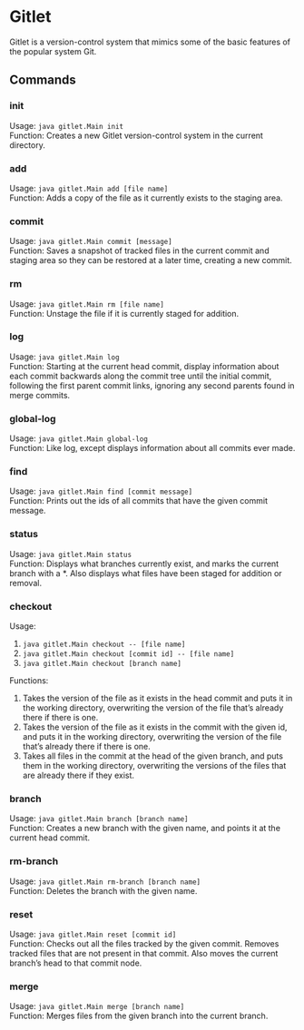 # Gitlet
Gitlet is a version-control system that mimics some of the basic features of the popular system Git.

## Commands
### init 
Usage: `java gitlet.Main init`  
Function: Creates a new Gitlet version-control system in the current directory.

### add
Usage: `java gitlet.Main add [file name]`  
Function: Adds a copy of the file as it currently exists to the staging area.

### commit
Usage: `java gitlet.Main commit [message]`  
Function: Saves a snapshot of tracked files in the current commit and staging area so they can be restored at a later time, creating a new commit.

### rm
Usage: `java gitlet.Main rm [file name]`  
Function: Unstage the file if it is currently staged for addition.

### log
Usage: `java gitlet.Main log`    
Function: Starting at the current head commit, display information about each commit backwards along the commit tree until the initial commit, following the first parent commit links, ignoring any second parents found in merge commits.

### global-log
Usage: `java gitlet.Main global-log`  
Function: Like log, except displays information about all commits ever made.

### find
Usage: `java gitlet.Main find [commit message]`  
Function: Prints out the ids of all commits that have the given commit message.

### status
Usage: `java gitlet.Main status`  
Function: Displays what branches currently exist, and marks the current branch with a *. Also displays what files have been staged for addition or removal.

### checkout
Usage:
1. `java gitlet.Main checkout -- [file name]`
2. `java gitlet.Main checkout [commit id] -- [file name]`
3. `java gitlet.Main checkout [branch name]`
  
Functions: 
1. Takes the version of the file as it exists in the head commit and puts it in the working directory, overwriting the version of the file that’s already there if there is one.
2. Takes the version of the file as it exists in the commit with the given id, and puts it in the working directory, overwriting the version of the file that’s already there if there is one.
3. Takes all files in the commit at the head of the given branch, and puts them in the working directory, overwriting the versions of the files that are already there if they exist. 


### branch
Usage: `java gitlet.Main branch [branch name]`  
Function: Creates a new branch with the given name, and points it at the current head commit.

### rm-branch
Usage: `java gitlet.Main rm-branch [branch name]`  
Function: Deletes the branch with the given name.

### reset
Usage: `java gitlet.Main reset [commit id]`  
Function: Checks out all the files tracked by the given commit. Removes tracked files that are not present in that commit. Also moves the current branch’s head to that commit node.

### merge
Usage: `java gitlet.Main merge [branch name]`  
Function: Merges files from the given branch into the current branch.

